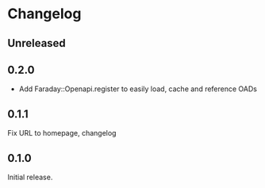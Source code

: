 # Changelog

## Unreleased

## 0.2.0

- Add Faraday::Openapi.register to easily load, cache and reference OADs

## 0.1.1

Fix URL to homepage, changelog

## 0.1.0

Initial release.

